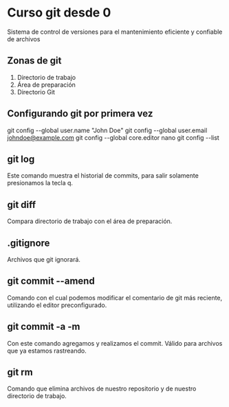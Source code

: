 # Curso git desde 0
Sistema de control de versiones para el mantenimiento eficiente y confiable de archivos

## Zonas de git
1. Directorio de trabajo
2. Área de preparación
3. Directorio Git

## Configurando git por primera vez 
git config --global user.name "John Doe"
git config --global user.email johndoe@example.com
git config --global core.editor nano
git config --list

## git log
Este comando muestra el historial de commits, para salir solamente presionamos la tecla q.

## git diff
Compara directorio de trabajo con el área de preparación.

## .gitignore
Archivos que git ignorará.

## git commit --amend
Comando con el cual podemos modificar el comentario de git más reciente, utilizando el editor preconfigurado.

## git commit -a -m
Con este comando agregamos y realizamos el commit. Válido para archivos que ya estamos rastreando.

## git rm
Comando que elimina archivos de nuestro repositorio y de nuestro directorio de trabajo.